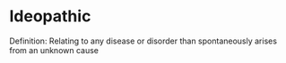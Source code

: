 # Ideopathic

Definition: Relating to any disease or disorder than spontaneously arises from an unknown cause